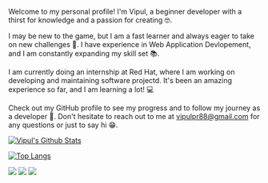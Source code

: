 Welcome to my personal profile! I'm Vipul, a beginner developer with a thirst for knowledge and a passion for creating 🤓.

I may be new to the game, but I am a fast learner and always eager to take on new challenges 💪. I have experience in Web Application Devlopement, and I am constantly expanding my skill set 📚.

I am currently doing an internship at Red Hat, where I am working on developing and maintaining software projectd. It's been an amazing experience so far, and I am learning a lot! 💻

Check out my GitHub profile to see my progress and to follow my journey as a developer 🚀. Don't hesitate to reach out to me at vipulpr88@gmail.com for any questions or just to say hi 😁.



[![Vipul's Github Stats](https://github-readme-stats.vercel.app/api?username=vipul-rajput&count_private=true&theme=default&show_icons=true)](https://github.com/vipul-rajput)


[![Top Langs](https://github-readme-stats.vercel.app/api/top-langs/?username=vipul-rajput&layout=compact)](https://github.com/vipul-rajput/github-readme-stats)

<a href="https://twitter.com/VipulRa50002251"><img src="https://img.shields.io/badge/twitter-%231DA1F2.svg?&style=for-the-badge&logo=twitter&logoColor=white"/></a> <a href='https://www.linkedin.com/in/vipul-rajput-b83b8a193/'><img src="https://img.shields.io/badge/linkedin-%230077B5.svg?&style=for-the-badge&logo=linkedin&logoColor=white"/></a> <a href="mailto:vipulpr88@gmail.com"><img src="https://img.shields.io/badge/vipulpr88@gmail.com-%23D14836.svg?&style=for-the-badge&logo=gmail&logoColor=white"/></a>
